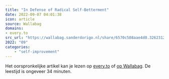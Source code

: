```yaml
---
title: "In Defense of Radical Self-Betterment"
date: 2022-09-07 04:01:38
icon: article
source: Wallabag
domains:
- every.to
src_url: "https://wallabag.sanderdorigo.nl/share/6570c508aae4d0.32623126"
2022: "09"
categories:
    - "self-improvement"
---
```

Het oorspronkelijke artikel kan je lezen op [every.to](https://every.to/p/in-defense-of-radical-self-betterment) of [op Wallabag](https://wallabag.sanderdorigo.nl/share/6570c508aae4d0.32623126). De leestijd is ongeveer 34 minuten.